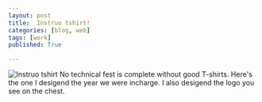 ```yaml
---
layout: post
title:  Instruo tshirt!
categories: [blog, web]
tags: [work]
published: True

---
```


![Instruo tshirt](/assets/work/tshirt-final.jpg)
No technical fest is complete without good T-shirts. Here's the one I desigend the year we were incharge.
I also desigend the logo you see on the chest.
